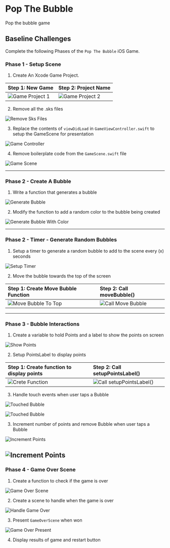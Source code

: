 # Pop The Bubble

Pop the bubble game

## Baseline Challenges
Complete the following Phases of the `Pop The Bubble` iOS Game.

### Phase 1 - Setup Scene

1. Create An Xcode Game Project.

  | Step 1: New Game | Step 2: Project Name |
  | :------------- | :------------- |
  | ![Game Project 1](assets/xcode1.png) | ![Game Project 2](assets/xcode2.png) |

2. Remove all the .sks files

  ![Remove Sks Files](assets/removeSksFiles.png)

3. Replace the contents of `viewDidLoad` in `GameViewController.swift` to setup the GameScene for presentation

  ![Game Controller](assets/gameViewController.png)

4. Remove boilerplate code from the `GameScene.swift` file

  ![Game Scene](assets/gameScene.png)

---

### Phase 2 - Create A Bubble

1. Write a function that generates a bubble

  ![Generate Bubble](assets/generateBubble.png)

2. Modify the function to add a random color to the bubble being created

  ![Generate Bubble With Color](assets/bubbleWithColor.png)

---

### Phase 2 - Timer - Generate Random Bubbles

1. Setup a timer to generate a random bubble to add to the scene every (x) seconds

  ![Setup Timer](assets/setupTimer.png)

2. Move the bubble towards the top of the screen

  | Step 1: Create Move Bubble Function | Step 2: Call moveBubble() |
  | :------------- | :------------- |
  | ![Move Bubble To Top](assets/moveBubble.png) | ![Call Move Bubble](assets/callMoveButton.png) |

---

### Phase 3 - Bubble Interactions

1. Create a variable to hold Points and a label to show the points on screen

  ![Show Points](assets/showPoints.png)

2. Setup PointsLabel to display points

  | Step 1: Create function to display points | Step 2: Call setupPointsLabel() |
  | :------------- | :------------- |
  | ![Crete Function](assets/pointsLabel.png) | ![Call setupPointsLabel() ](assets/callSetupPointsLabel.png) |

3. Handle touch events when user taps a Bubble

  ![Touched Bubble](assets/touchesBegan1.png)

  ![Touched Bubble](assets/touchesBegan2.png)

3. Increment number of points and remove Bubble when user taps a Bubble

  ![Increment Points](assets/handleTouch1.png)

  ![Increment Points](assets/handleTouch2.png)
---

### Phase 4 - Game Over Scene

1. Create a function to check if the game is over

  ![Game Over Scene](assets/isGameOver.png)

2. Create a scene to handle when the game is over

  ![Handle Game Over](assets/handleGameOver1.png)

3. Present `GameOverScene` when won

  ![Game Over Present](assets/handleGameOver2.png)

4. Display results of game and restart button
